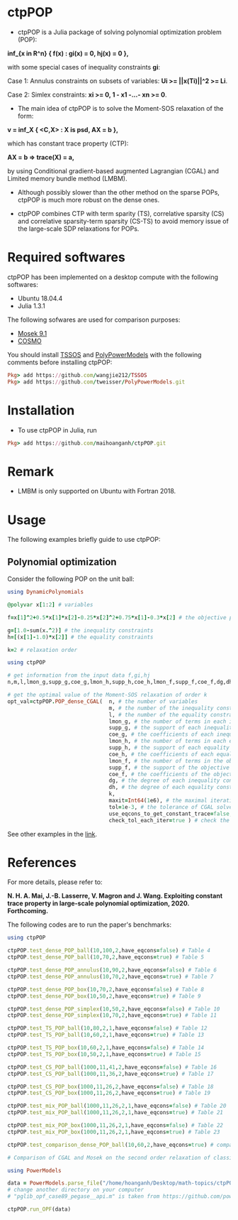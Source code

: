 # ctpPOP
- ctpPOP is a Julia package of solving polynomial optimization problem (POP):

**inf_{x in R^n} { f(x) : gi(x) = 0, hj(x) = 0 },**

with some special cases of inequality constraints **gi**:

Case 1: Annulus constraints on subsets of variables: **Ui >= ||x(Ti)||^2 >= Li**.

Case 2: Simlex constraints: **xi >= 0, 1 - x1 -...- xn >= 0**.

- The main idea of ctpPOP is to solve the Moment-SOS relaxation of the form:

**v = inf_X { <C,X> : X is psd, AX = b },**

which has constant trace property (CTP):

**AX = b => trace(X) = a,**

by using Conditional gradient-based augmented Lagrangian (CGAL) and Limited memory bundle method (LMBM).

- Although possibly slower than the other method on the sparse POPs, ctpPOP is much more robust on the dense ones.

- ctpPOP combines CTP with term sparity (TS), correlative sparsity (CS) and correlative sparsity-term sparsity (CS-TS) to avoid memory issue of the large-scale SDP relaxations for POPs.


# Required softwares
ctpPOP has been implemented on a desktop compute with the following softwares:
- Ubuntu 18.04.4
- Julia 1.3.1

The following sofwares are used for comparison purposes:
- [Mosek 9.1](https://www.mosek.com)
- [COSMO](https://github.com/oxfordcontrol/COSMO.jl)

You should install [TSSOS](https://github.com/wangjie212/TSSOS) and [PolyPowerModels](https://github.com/tweisser/PolyPowerModels) with the following comments before installing ctpPOP:
```ruby
Pkg> add https://github.com/wangjie212/TSSOS
Pkg> add https://github.com/tweisser/PolyPowerModels.git
```

# Installation
- To use ctpPOP in Julia, run
```ruby
Pkg> add https://github.com/maihoanganh/ctpPOP.git
```

# Remark
- LMBM is only supported on Ubuntu with Fortran 2018.

# Usage
The following examples briefly guide to use ctpPOP:

## Polynomial optimization
Consider the following POP on the unit ball:
```ruby
using DynamicPolynomials

@polyvar x[1:2] # variables

f=x[1]^2+0.5*x[1]*x[2]-0.25*x[2]^2+0.75*x[1]-0.3*x[2] # the objective polynomial to minimize

g=[1.0-sum(x.^2)] # the inequality constraints
h=[(x[1]-1.0)*x[2]] # the equality constraints

k=2 # relaxation order

using ctpPOP

# get information from the input data f,gi,hj
n,m,l,lmon_g,supp_g,coe_g,lmon_h,supp_h,coe_h,lmon_f,supp_f,coe_f,dg,dh=ctpPOP.get_info(x,f,g,h,sparse=false);

# get the optimal value of the Moment-SOS relaxation of order k
opt_val=ctpPOP.POP_dense_CGAL(  n, # the number of variables
                                m, # the number of the inequality constraints
                                l, # the number of the equality constraints
                                lmon_g, # the number of terms in each inequality constraint
                                supp_g, # the support of each inequality constraint
                                coe_g, # the coefficients of each inequality constraint
                                lmon_h, # the number of terms in each equality constraint
                                supp_h, # the support of each equality constraint
                                coe_h, # the coefficients of each equality constraint
                                lmon_f, # the number of terms in the objective polynomial
                                supp_f, # the support of the objective polynomial
                                coe_f, # the coefficients of the objective polynomial
                                dg, # the degree of each inequality constraint
                                dh, # the degree of each equality constraint
                                k,
                                maxit=Int64(1e6), # the maximal iteration of CGAL solver
                                tol=1e-3, # the tolerance of CGAL solver
                                use_eqcons_to_get_constant_trace=false, # use the equality constraints to get constant trace
                                check_tol_each_iter=true ) # check the tolerance at each iteration
```

See other examples in the [link](https://github.com/maihoanganh/ctpPOP/tree/main/examples).


# References
For more details, please refer to:

**N. H. A. Mai, J.-B. Lasserre, V. Magron and J. Wang. Exploiting constant trace property in large-scale polynomial optimization, 2020. Forthcoming.**

The following codes are to run the paper's benchmarks:
```ruby
using ctpPOP

ctpPOP.test_dense_POP_ball(10,100,2,have_eqcons=false) # Table 4
ctpPOP.test_dense_POP_ball(10,70,2,have_eqcons=true) # Table 5

ctpPOP.test_dense_POP_annulus(10,90,2,have_eqcons=false) # Table 6
ctpPOP.test_dense_POP_annulus(10,70,2,have_eqcons=true) # Table 7

ctpPOP.test_dense_POP_box(10,70,2,have_eqcons=false) # Table 8
ctpPOP.test_dense_POP_box(10,50,2,have_eqcons=true) # Table 9

ctpPOP.test_dense_POP_simplex(10,50,2,have_eqcons=false) # Table 10
ctpPOP.test_dense_POP_simplex(10,70,2,have_eqcons=true) # Table 11

ctpPOP.test_TS_POP_ball(10,80,2,1,have_eqcons=false) # Table 12
ctpPOP.test_TS_POP_ball(10,60,2,1,have_eqcons=true) # Table 13

ctpPOP.test_TS_POP_box(10,60,2,1,have_eqcons=false) # Table 14
ctpPOP.test_TS_POP_box(10,50,2,1,have_eqcons=true) # Table 15

ctpPOP.test_CS_POP_ball(1000,11,41,2,have_eqcons=false) # Table 16
ctpPOP.test_CS_POP_ball(1000,11,36,2,have_eqcons=true) # Table 17

ctpPOP.test_CS_POP_box(1000,11,26,2,have_eqcons=false) # Table 18
ctpPOP.test_CS_POP_box(1000,11,26,2,have_eqcons=true) # Table 19

ctpPOP.test_mix_POP_ball(1000,11,26,2,1,have_eqcons=false) # Table 20
ctpPOP.test_mix_POP_ball(1000,11,26,2,1,have_eqcons=true) # Table 21

ctpPOP.test_mix_POP_box(1000,11,26,2,1,have_eqcons=false) # Table 22
ctpPOP.test_mix_POP_box(1000,11,26,2,1,have_eqcons=true) # Table 23

ctpPOP.test_comparison_dense_POP_ball(10,60,2,have_eqcons=true) # comparison between CGAL and COSMO

# Comparison of CGAL and Mosek on the second order relaxation of classical OPF problem

using PowerModels

data = PowerModels.parse_file("/home/hoanganh/Desktop/math-topics/ctpPOP/codes/ctpPOP/ctpPOP/src/pglib_opf_case89_pegase__api.m")
# change another directory on your computer
# "pglib_opf_case89_pegase__api.m" is taken from https://github.com/power-grid-lib/pglib-opf/tree/master/api

ctpPOP.run_OPF(data)



```
